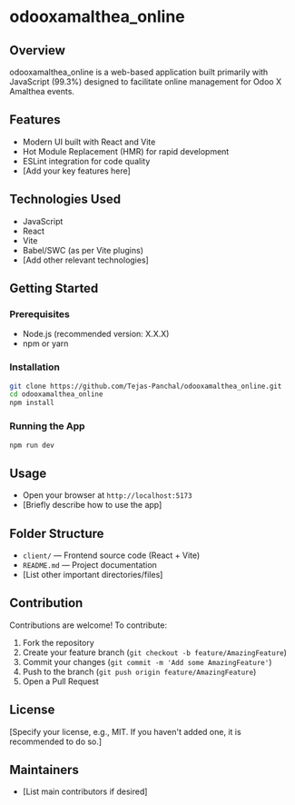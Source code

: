 # odooxamalthea_online

## Overview
odooxamalthea_online is a web-based application built primarily with JavaScript (99.3%) designed to facilitate online management for Odoo X Amalthea events.

## Features
- Modern UI built with React and Vite
- Hot Module Replacement (HMR) for rapid development
- ESLint integration for code quality
- [Add your key features here]

## Technologies Used
- JavaScript
- React
- Vite
- Babel/SWC (as per Vite plugins)
- [Add other relevant technologies]

## Getting Started

### Prerequisites
- Node.js (recommended version: X.X.X)
- npm or yarn

### Installation
```bash
git clone https://github.com/Tejas-Panchal/odooxamalthea_online.git
cd odooxamalthea_online
npm install
```

### Running the App
```bash
npm run dev
```

## Usage
- Open your browser at `http://localhost:5173`
- [Briefly describe how to use the app]

## Folder Structure
- `client/` — Frontend source code (React + Vite)
- `README.md` — Project documentation
- [List other important directories/files]

## Contribution
Contributions are welcome! To contribute:
1. Fork the repository
2. Create your feature branch (`git checkout -b feature/AmazingFeature`)
3. Commit your changes (`git commit -m 'Add some AmazingFeature'`)
4. Push to the branch (`git push origin feature/AmazingFeature`)
5. Open a Pull Request

## License
[Specify your license, e.g., MIT. If you haven't added one, it is recommended to do so.]

## Maintainers
- [List main contributors if desired]